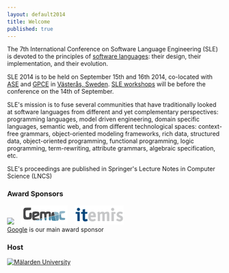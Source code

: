 ```yaml
---
layout: default2014
title: Welcome
published: true
---
```


The 7th International Conference on Software Language Engineering (SLE) is devoted to the principles of [software languages](http://en.wikipedia.org/wiki/Software_language): their design, their implementation, and their evolution. 

SLE 2014 is to be held on September 15th and 16th 2014, co-located with [ASE](http://ase2014.org/) and [GPCE](http://program-transformation.org/GPCE14) in [Västerås, Sweden](http://goo.gl/maps/W2COv). [SLE workshops](http://www.sleconf.org/2014/Workshops.html) will be before the conference on the 14th of September.

SLE's mission is to fuse several communities that have traditionally looked at software languages from different and yet complementary perspectives: programming languages, model driven engineering, domain specific languages, semantic web, and from different technological spaces: context-free grammars, object-oriented modeling frameworks, rich data, structured data, object-oriented programming, functional programming, logic programming, term-rewriting, attribute grammars, algebraic specification, etc.

SLE's proceedings are published in Springer's Lecture Notes in Computer Science (LNCS)

### Award Sponsors

<a href="http://www.google.com/about/company"><img src="http://www.google.com/images/logos/google_logo_41.png"/></a> &nbsp;&nbsp;
<a href="http://www.gemoc.org"><img src="/assets/2014/images/sle/gemoc-logo.jpg" alt="GEMOC initiative" width="110px" /></a>  &nbsp;&nbsp;
<a href="http://www.itemis.com"><img src="/assets/2014/images/sle/itemis-logo.gif" alt="itemis" width="115px"/></a><br>
[Google](http://www.google.com/about/company/) is our main award sponsor 

### Host

<a href="http://www.mdh.se/"><img src="http://ase2014.org/pics/MDH-logo-en.png" alt="M&auml;larden University" width="150px" ></a>